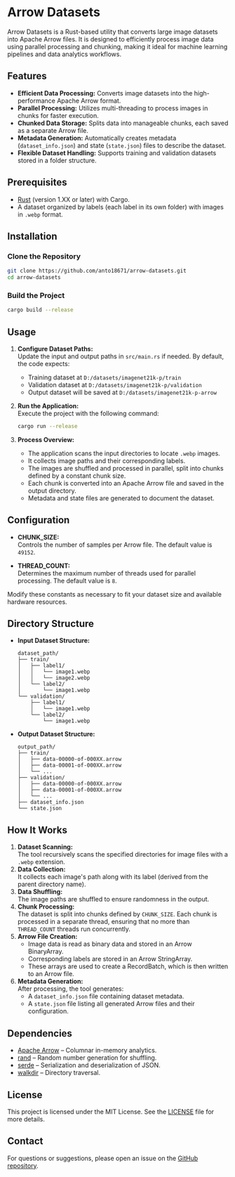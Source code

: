 # Arrow Datasets

Arrow Datasets is a Rust-based utility that converts large image datasets into Apache Arrow files. It is designed to efficiently process image data using parallel processing and chunking, making it ideal for machine learning pipelines and data analytics workflows.

## Features

- **Efficient Data Processing:** Converts image datasets into the high-performance Apache Arrow format.
- **Parallel Processing:** Utilizes multi-threading to process images in chunks for faster execution.
- **Chunked Data Storage:** Splits data into manageable chunks, each saved as a separate Arrow file.
- **Metadata Generation:** Automatically creates metadata (`dataset_info.json`) and state (`state.json`) files to describe the dataset.
- **Flexible Dataset Handling:** Supports training and validation datasets stored in a folder structure.

## Prerequisites

- [Rust](https://www.rust-lang.org/tools/install) (version 1.XX or later) with Cargo.
- A dataset organized by labels (each label in its own folder) with images in `.webp` format.

## Installation

### Clone the Repository

```bash
git clone https://github.com/anto18671/arrow-datasets.git
cd arrow-datasets
```

### Build the Project

```bash
cargo build --release
```

## Usage

1. **Configure Dataset Paths:**  
   Update the input and output paths in `src/main.rs` if needed. By default, the code expects:

   - Training dataset at `D:/datasets/imagenet21k-p/train`
   - Validation dataset at `D:/datasets/imagenet21k-p/validation`
   - Output dataset will be saved at `D:/datasets/imagenet21k-p-arrow`

2. **Run the Application:**  
   Execute the project with the following command:
   ```bash
   cargo run --release
   ```
3. **Process Overview:**
   - The application scans the input directories to locate `.webp` images.
   - It collects image paths and their corresponding labels.
   - The images are shuffled and processed in parallel, split into chunks defined by a constant chunk size.
   - Each chunk is converted into an Apache Arrow file and saved in the output directory.
   - Metadata and state files are generated to document the dataset.

## Configuration

- **CHUNK_SIZE:**  
  Controls the number of samples per Arrow file. The default value is `49152`.

- **THREAD_COUNT:**  
  Determines the maximum number of threads used for parallel processing. The default value is `8`.

Modify these constants as necessary to fit your dataset size and available hardware resources.

## Directory Structure

- **Input Dataset Structure:**

  ```
  dataset_path/
  ├── train/
  │   ├── label1/
  │   │   └── image1.webp
  │   │   └── image2.webp
  │   └── label2/
  │       └── image1.webp
  └── validation/
      ├── label1/
      │   └── image1.webp
      └── label2/
          └── image1.webp
  ```

- **Output Dataset Structure:**
  ```
  output_path/
  ├── train/
  │   ├── data-00000-of-000XX.arrow
  │   ├── data-00001-of-000XX.arrow
  │   └── ...
  ├── validation/
  │   ├── data-00000-of-000XX.arrow
  │   ├── data-00001-of-000XX.arrow
  │   └── ...
  ├── dataset_info.json
  └── state.json
  ```

## How It Works

1. **Dataset Scanning:**  
   The tool recursively scans the specified directories for image files with a `.webp` extension.
2. **Data Collection:**  
   It collects each image's path along with its label (derived from the parent directory name).
3. **Data Shuffling:**  
   The image paths are shuffled to ensure randomness in the output.
4. **Chunk Processing:**  
   The dataset is split into chunks defined by `CHUNK_SIZE`. Each chunk is processed in a separate thread, ensuring that no more than `THREAD_COUNT` threads run concurrently.
5. **Arrow File Creation:**
   - Image data is read as binary data and stored in an Arrow BinaryArray.
   - Corresponding labels are stored in an Arrow StringArray.
   - These arrays are used to create a RecordBatch, which is then written to an Arrow file.
6. **Metadata Generation:**  
   After processing, the tool generates:
   - A `dataset_info.json` file containing dataset metadata.
   - A `state.json` file listing all generated Arrow files and their configuration.

## Dependencies

- [Apache Arrow](https://arrow.apache.org/) – Columnar in-memory analytics.
- [rand](https://crates.io/crates/rand) – Random number generation for shuffling.
- [serde](https://serde.rs/) – Serialization and deserialization of JSON.
- [walkdir](https://crates.io/crates/walkdir) – Directory traversal.

## License

This project is licensed under the MIT License. See the [LICENSE](LICENSE) file for more details.

## Contact

For questions or suggestions, please open an issue on the [GitHub repository](https://github.com/anto18671/arrow-datasets.git).
